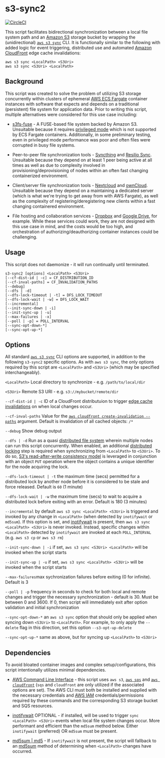 # s3-sync2
[![CircleCI](https://circleci.com/gh/jasontread/s3-sync2.svg?style=svg&circle-token=a487acc2bd234fcdadb0eb556c27a173d1c1123c)](https://circleci.com/gh/jasontread/s3-sync2)

This script facilitates bidirectional synchronization between a local file 
system path and an [Amazon S3](https://aws.amazon.com/s3/) storage bucket by 
wrapping the (unidirectional) 
[`aws s3 sync`](https://docs.aws.amazon.com/cli/latest/reference/s3/sync.html)
CLI. It is functionally similar to the following with added logic for event 
triggering, distributed use and automated 
[Amazon CloudFront](https://aws.amazon.com/cloudfront/) edge cache 
invalidations:

```
aws s3 sync <LocalPath> <S3Uri>
aws s3 sync <S3Uri> <LocalPath>
```

## Background
This script was created to solve the problem of utilizing S3 storage 
concurrently within clusters of ephemeral 
[AWS ECS Fargate](https://aws.amazon.com/fargate/) container instances with 
software that expects and depends on a traditional (persistent) file system for 
application data. Prior to writing this script, multiple alternatives were 
considered for this use case including:

* [s3fs-fuse](https://github.com/s3fs-fuse/s3fs-fuse) - A FUSE-based file 
system backed by Amazon S3. Unsuitable because it requires 
[privileged mode](https://twpower.github.io/178-run-container-as-privileged-mode-en)
which is not supported by ECS Fargate containers. Additionally, in some 
preliminary testing, even in privileged mode performance was poor and often 
files were corrupted in busy file systems.

* Peer-to-peer file synchronization tools - [Syncthing](https://syncthing.net)
and [Resilio Sync](https://www.resilio.com/individuals/). Unsuitable because 
they depend on at least 1 peer being active at all times as well as due to 
complexity involved in provisioning/deprovisioning of nodes within an often 
fast changing containerized environment.

* Client/server file synchronization tools - [Nextcloud](https://nextcloud.com)
and [ownCloud](https://owncloud.org/). Unsuitable because they depend on a 
maintaining a dedicated server (which is what we're trying to get away from 
with AWS Fargate), as well as the complexity of registering/deregistering new
clients within a fast changing containered environment.

* File hosting and collaboration services - [Dropbox](https://www.dropbox.com/)
and [Google Drive](https://www.google.com/drive/), for example. While these 
services could work, they are not designed with this use case in mind, and the 
costs would be too high, and orchestration of authorizing/deauthorizing 
container instances could be challenging.

## Usage
This script does not daemonize - it will run continually until terminated. 

```
s3-sync2 [options] <LocalPath> <S3Uri>
[--cf-dist-id | -c] = CF_DISTRIBUTION_ID
[--cf-inval-paths] = CF_INVALIDATION_PATHS
[--debug]
[--dfs | -d]
[--dfs-lock-timeout | -t] = DFS_LOCK_TIMEOUT
[--dfs-lock-wait | -w] = DFS_LOCK_WAIT
[--incremental]
[--init-sync-down | -i]
[--init-sync-up | -u]
[--max-failures | -x]
[--poll | -p] = POLL_INTERVAL
[--sync-opt-down-*]
[--sync-opt-up-*]
```

## Options
All standard 
[`aws s3 sync`](https://docs.aws.amazon.com/cli/latest/reference/s3/sync.html) 
CLI options are supported, in addition to the following `s3-sync2` specific 
options. As with `aws s3 sync`, the only options required by this script are 
`<LocalPath>` and `<S3Uri>` (which may be specified interchangeably).

`<LocalPath>` Local directory to synchronize - e.g. `/path/to/local/dir`

`<S3Uri>` Remote S3 URI - e.g. `s3://mybucket/remote/dir`

`--cf-dist-id | -c` ID of a CloudFront distributuion to trigger 
[edge cache invalidations](https://docs.aws.amazon.com/AmazonCloudFront/latest/DeveloperGuide/Invalidation.html)
on when local changes occur.

`--cf-inval-paths` Value for the 
[`aws cloudfront create-invalidation --paths`](https://docs.aws.amazon.com/cli/latest/reference/cloudfront/create-invalidation.html)
argument. Default is invalidation of all cached objects: `/*`

`--debug` Show debug output

`--dfs | -d` Run as a quasi 
[distributed file system](https://en.wikipedia.org/wiki/Comparison_of_distributed_file_systems)
wherein multiple nodes can run this script concurrently. When enabled, an 
additional 
[distributed locking](https://redislabs.com/ebook/part-2-core-concepts/chapter-6-application-components-in-redis/6-2-distributed-locking/)
step is required when synchronizing from `<LocalPath>` to `<S3Uri>`. To do so, 
[S3's read-after-write consistency model](https://docs.aws.amazon.com/AmazonS3/latest/dev/Introduction.html#ConsistencyModel)
is leveraged in conjunction with an object `PUT` operation where the object 
contains a unique identifier for the node acquiring the lock.

`--dfs-lock-timeout | -t` the maximum time (secs) permitted for a distributed 
lock by another node before it is considered to be stale and force released. 
Default is `60` (1 minute)

`--dfs-lock-wait | -w` the maximum time (secs) to wait to acquire a distributed 
lock before exiting with an error. Default is 180 (3 minutes)

`--incremental` by default `aws s3 sync <LocalPath> <S3Uri>` is triggered and 
invoked by any change in `<LocalPath>` (when detected by `inotifywait` or 
`md5sum`). If this option is set, and 
[inotifywait](http://manpages.ubuntu.com/manpages/bionic/man1/inotifywait.1.html)
is present, then `aws s3 sync <LocalPath> <S3Uri>` is never invoked. Instead, 
specific changes within `<LocalPath>` detected by `inotifywait` are invoked
at each `POLL_INTERVAL` (e.g. `aws s3 cp` or `aws s3 rm`)

`--init-sync-down | -i` if set, `aws s3 sync <S3Uri> <LocalPath>` will be 
invoked when the script starts

`--init-sync-up | -u` if set, `aws s3 sync <LocalPath> <S3Uri>` will be 
invoked when the script starts

`--max-failures`max sychronization failures before exiting (0 for infinite). 
Default is 3

`--poll | -p` frequency in seconds to check for both local and remote changes 
and trigger the necessary synchronization - default is 30. Must be between 0 
and 3600. If 0, then script will immediately exit after option validation and 
initial synchronization

`--sync-opt-down-*` an `aws s3 sync` option that should only be applied when 
syncing down `<S3Uri>` to `<LocalPath>`. For example, to only apply the 
`--delete` flag in this direction, set this option `--s3-opt-up-delete`

`--sync-opt-up-*` same as above, but for syncing up `<LocalPath>` to `<S3Uri>`

## Dependencies
To avoid bloated container images and complex setup/configurations, this script 
intentionally utilizes minimal dependencies.

* [AWS Command Line Interface](https://aws.amazon.com/cli/) - this script 
uses `aws s3`, [`aws sqs`](https://docs.aws.amazon.com/cli/latest/reference/sqs/) 
and [`aws cloudfront`](https://docs.aws.amazon.com/cli/latest/reference/cloudfront/) 
(`sqs` and `cloudfront` are only utilized if the associated options are set). 
The AWS CLI must both be installed and supplied with the necessary credentials 
and [AWS IAM](https://aws.amazon.com/iam/) credentials/permissions required by 
these commands and the corresponding S3 storage bucket and SQS resources.

* [inotifywait](http://manpages.ubuntu.com/manpages/bionic/man1/inotifywait.1.html)
OPTIONAL - if installed, will be used to trigger `sync <LocalPath> <S3Uri>` 
events when local file system changes occur. More performant and efficient than 
the `md5sum` method below. Either `inotifywait` (preferred) OR `md5sum` must be 
present.

* [md5sum | md5](http://manpages.ubuntu.com/manpages/bionic/man1/md5sum.1.html) - 
If `inotifywait` is not present, the script will fallback to an 
[md5sum](https://en.wikipedia.org/wiki/Md5sum) method of determining when 
`<LocalPath>` changes have occurred.
